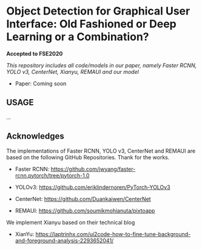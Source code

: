 # Object Detection for Graphical User Interface: Old Fashioned or Deep Learning or a Combination?

**Accepted to FSE2020**

*This repository includes all code/models in our paper, namely Faster RCNN, YOLO v3, CenterNet, Xianyu, REMAUI and our model*

- Paper: Coming soon


## USAGE

...



## Acknowledges

The implementations of Faster RCNN, YOLO v3, CenterNet and REMAUI are based on the following GitHub Repositories. Thank for the works.

- Faster RCNN: https://github.com/jwyang/faster-rcnn.pytorch/tree/pytorch-1.0

- YOLOv3: https://github.com/eriklindernoren/PyTorch-YOLOv3

- CenterNet: https://github.com/Duankaiwen/CenterNet

- REMAUI: https://github.com/soumikmohianuta/pixtoapp

We implement Xianyu based on their technical blog

- XianYu: https://laptrinhx.com/ui2code-how-to-fine-tune-background-and-foreground-analysis-2293652041/
